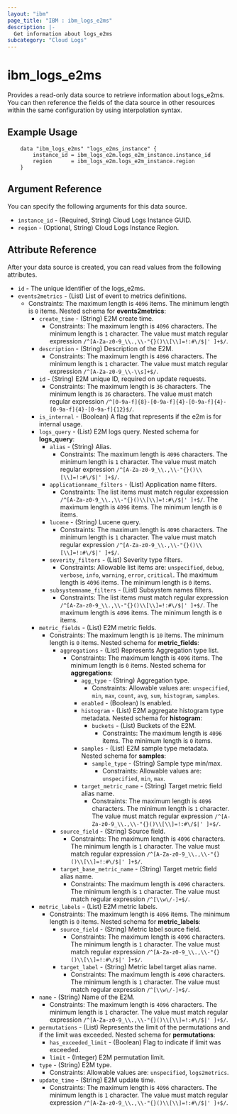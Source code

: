 ```yaml
---
layout: "ibm"
page_title: "IBM : ibm_logs_e2ms"
description: |-
  Get information about logs_e2ms
subcategory: "Cloud Logs"
---
```



# ibm_logs_e2ms

Provides a read-only data source to retrieve information about logs_e2ms. You can then reference the fields of the data source in other resources within the same configuration by using interpolation syntax.

## Example Usage

```hcl
	data "ibm_logs_e2ms" "logs_e2ms_instance" {
		instance_id = ibm_logs_e2m.logs_e2m_instance.instance_id
		region      = ibm_logs_e2m.logs_e2m_instance.region
	}
```

## Argument Reference

You can specify the following arguments for this data source.

* `instance_id` - (Required, String)  Cloud Logs Instance GUID.
* `region` - (Optional, String) Cloud Logs Instance Region.

## Attribute Reference

After your data source is created, you can read values from the following attributes.

* `id` - The unique identifier of the logs_e2ms.
* `events2metrics` - (List) List of event to metrics definitions.
  * Constraints: The maximum length is `4096` items. The minimum length is `0` items.
Nested schema for **events2metrics**:
	* `create_time` - (String) E2M create time.
	  * Constraints: The maximum length is `4096` characters. The minimum length is `1` character. The value must match regular expression `/^[A-Za-z0-9_\\.,\\-"{}()\\[\\]=!:#\/$|' ]+$/`.
	* `description` - (String) Description of the E2M.
	  * Constraints: The maximum length is `4096` characters. The minimum length is `1` character. The value must match regular expression `/^[A-Za-z0-9_\\-\\s]+$/`.
	* `id` - (String) E2M unique ID, required on update requests.
	  * Constraints: The maximum length is `36` characters. The minimum length is `36` characters. The value must match regular expression `/^[0-9a-f]{8}-[0-9a-f]{4}-[0-9a-f]{4}-[0-9a-f]{4}-[0-9a-f]{12}$/`.
	* `is_internal` - (Boolean) A flag that represents if the e2m is for internal usage.
	* `logs_query` - (List) E2M logs query.
	Nested schema for **logs_query**:
		* `alias` - (String) Alias.
		  * Constraints: The maximum length is `4096` characters. The minimum length is `1` character. The value must match regular expression `/^[A-Za-z0-9_\\.,\\-"{}()\\[\\]=!:#\/$|' ]+$/`.
		* `applicationname_filters` - (List) Application name filters.
		  * Constraints: The list items must match regular expression `/^[A-Za-z0-9_\\.,\\-"{}()\\[\\]=!:#\/$|' ]+$/`. The maximum length is `4096` items. The minimum length is `0` items.
		* `lucene` - (String) Lucene query.
		  * Constraints: The maximum length is `4096` characters. The minimum length is `1` character. The value must match regular expression `/^[A-Za-z0-9_\\.,\\-"{}()\\[\\]=!:#\/$|' ]+$/`.
		* `severity_filters` - (List) Severity type filters.
		  * Constraints: Allowable list items are: `unspecified`, `debug`, `verbose`, `info`, `warning`, `error`, `critical`. The maximum length is `4096` items. The minimum length is `0` items.
		* `subsystemname_filters` - (List) Subsystem names filters.
		  * Constraints: The list items must match regular expression `/^[A-Za-z0-9_\\.,\\-"{}()\\[\\]=!:#\/$|' ]+$/`. The maximum length is `4096` items. The minimum length is `0` items.
	* `metric_fields` - (List) E2M metric fields.
	  * Constraints: The maximum length is `10` items. The minimum length is `0` items.
	Nested schema for **metric_fields**:
		* `aggregations` - (List) Represents Aggregation type list.
		  * Constraints: The maximum length is `4096` items. The minimum length is `0` items.
		Nested schema for **aggregations**:
			* `agg_type` - (String) Aggregation type.
			  * Constraints: Allowable values are: `unspecified`, `min`, `max`, `count`, `avg`, `sum`, `histogram`, `samples`.
			* `enabled` - (Boolean) Is enabled.
			* `histogram` - (List) E2M aggregate histogram type metadata.
			Nested schema for **histogram**:
				* `buckets` - (List) Buckets of the E2M.
				  * Constraints: The maximum length is `4096` items. The minimum length is `0` items.
			* `samples` - (List) E2M sample type metadata.
			Nested schema for **samples**:
				* `sample_type` - (String) Sample type min/max.
				  * Constraints: Allowable values are: `unspecified`, `min`, `max`.
			* `target_metric_name` - (String) Target metric field alias name.
			  * Constraints: The maximum length is `4096` characters. The minimum length is `1` character. The value must match regular expression `/^[A-Za-z0-9_\\.,\\-"{}()\\[\\]=!:#\/$|' ]+$/`.
		* `source_field` - (String) Source field.
		  * Constraints: The maximum length is `4096` characters. The minimum length is `1` character. The value must match regular expression `/^[A-Za-z0-9_\\.,\\-"{}()\\[\\]=!:#\/$|' ]+$/`.
		* `target_base_metric_name` - (String) Target metric field alias name.
		  * Constraints: The maximum length is `4096` characters. The minimum length is `1` character. The value must match regular expression `/^[\\w\/-]+$/`.
	* `metric_labels` - (List) E2M metric labels.
	  * Constraints: The maximum length is `4096` items. The minimum length is `0` items.
	Nested schema for **metric_labels**:
		* `source_field` - (String) Metric label source field.
		  * Constraints: The maximum length is `4096` characters. The minimum length is `1` character. The value must match regular expression `/^[A-Za-z0-9_\\.,\\-"{}()\\[\\]=!:#\/$|' ]+$/`.
		* `target_label` - (String) Metric label target alias name.
		  * Constraints: The maximum length is `4096` characters. The minimum length is `1` character. The value must match regular expression `/^[\\w\/-]+$/`.
	* `name` - (String) Name of the E2M.
	  * Constraints: The maximum length is `4096` characters. The minimum length is `1` character. The value must match regular expression `/^[A-Za-z0-9_\\.,\\-"{}()\\[\\]=!:#\/$|' ]+$/`.
	* `permutations` - (List) Represents the limit of the permutations and if the limit was exceeded.
	Nested schema for **permutations**:
		* `has_exceeded_limit` - (Boolean) Flag to indicate if limit was exceeded.
		* `limit` - (Integer) E2M permutation limit.
	* `type` - (String) E2M type.
	  * Constraints: Allowable values are: `unspecified`, `logs2metrics`.
	* `update_time` - (String) E2M update time.
	  * Constraints: The maximum length is `4096` characters. The minimum length is `1` character. The value must match regular expression `/^[A-Za-z0-9_\\.,\\-"{}()\\[\\]=!:#\/$|' ]+$/`.

